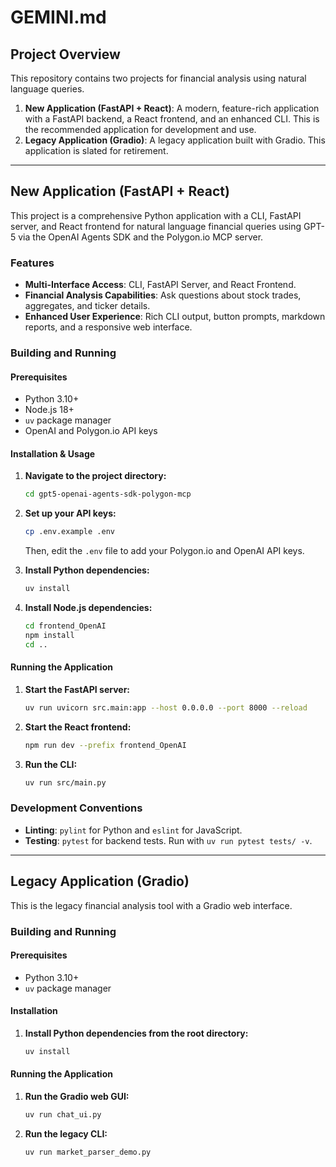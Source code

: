 # GEMINI.md

## Project Overview

This repository contains two projects for financial analysis using natural language queries.

1.  **New Application (FastAPI + React)**: A modern, feature-rich application with a FastAPI backend, a React frontend, and an enhanced CLI. This is the recommended application for development and use.
2.  **Legacy Application (Gradio)**: A legacy application built with Gradio. This application is slated for retirement.

---

## New Application (FastAPI + React)

This project is a comprehensive Python application with a CLI, FastAPI server, and React frontend for natural language financial queries using GPT-5 via the OpenAI Agents SDK and the Polygon.io MCP server.

### Features

*   **Multi-Interface Access**: CLI, FastAPI Server, and React Frontend.
*   **Financial Analysis Capabilities**: Ask questions about stock trades, aggregates, and ticker details.
*   **Enhanced User Experience**: Rich CLI output, button prompts, markdown reports, and a responsive web interface.

### Building and Running

#### Prerequisites

*   Python 3.10+
*   Node.js 18+
*   `uv` package manager
*   OpenAI and Polygon.io API keys

#### Installation & Usage

1.  **Navigate to the project directory:**
    ```bash
    cd gpt5-openai-agents-sdk-polygon-mcp
    ```

2.  **Set up your API keys:**
    ```bash
    cp .env.example .env
    ```
    Then, edit the `.env` file to add your Polygon.io and OpenAI API keys.

3.  **Install Python dependencies:**
    ```bash
    uv install
    ```

4.  **Install Node.js dependencies:**
    ```bash
    cd frontend_OpenAI
    npm install
    cd ..
    ```

#### Running the Application

1.  **Start the FastAPI server:**
    ```bash
    uv run uvicorn src.main:app --host 0.0.0.0 --port 8000 --reload
    ```

2.  **Start the React frontend:**
    ```bash
    npm run dev --prefix frontend_OpenAI
    ```

3.  **Run the CLI:**
    ```bash
    uv run src/main.py
    ```

### Development Conventions

*   **Linting**: `pylint` for Python and `eslint` for JavaScript.
*   **Testing**: `pytest` for backend tests. Run with `uv run pytest tests/ -v`.

---

## Legacy Application (Gradio)

This is the legacy financial analysis tool with a Gradio web interface.

### Building and Running

#### Prerequisites

*   Python 3.10+
*   `uv` package manager

#### Installation

1.  **Install Python dependencies from the root directory:**
    ```bash
    uv install
    ```

#### Running the Application

1.  **Run the Gradio web GUI:**
    ```bash
    uv run chat_ui.py
    ```

2.  **Run the legacy CLI:**
    ```bash
    uv run market_parser_demo.py
    ```